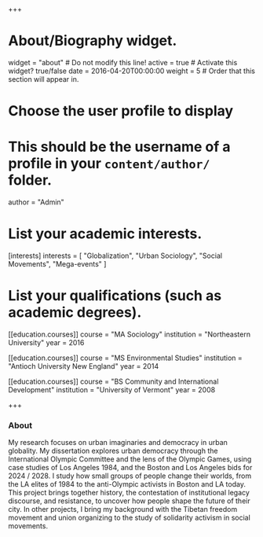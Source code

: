 +++
# About/Biography widget.
widget = "about" # Do not modify this line!
active = true # Activate this widget? true/false
date = 2016-04-20T00:00:00
weight = 5 # Order that this section will appear in.

# Choose the user profile to display
# This should be the username of a profile in your `content/author/` folder.
author = "Admin"

# List your academic interests.
[interests]
  interests = [
    "Globalization",
    "Urban Sociology",
    "Social Movements",
    "Mega-events"
  ]

# List your qualifications (such as academic degrees).
[[education.courses]]
  course = "MA Sociology"
  institution = "Northeastern University"
  year = 2016

[[education.courses]]
  course = "MS Environmental Studies"
  institution = "Antioch University New England"
  year = 2014

[[education.courses]]
  course = "BS Community and International Development"
  institution = "University of Vermont"
  year = 2008

+++

### About

My research focuses on urban imaginaries and democracy in urban globality. My dissertation explores urban democracy through the International Olympic Committee and the lens of the Olympic Games, using case studies of Los Angeles 1984, and the Boston and Los Angeles bids for 2024 / 2028. I study how small groups of people change their worlds, from the LA elites of 1984 to the anti-Olympic activists in Boston and LA today. This project brings together history, the contestation of institutional legacy discourse, and resistance, to uncover how people shape the future of their city. In other projects, I bring my background with the Tibetan freedom movement and union organizing to the study of solidarity activism in social movements.
